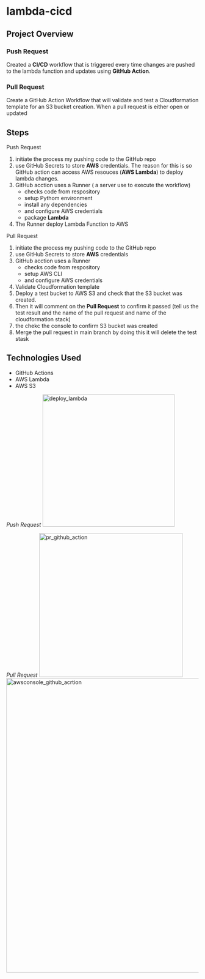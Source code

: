 # lambda-cicd

## Project Overview

### Push Request
Created a  **CI/CD** workflow that is triggered every time changes are pushed to the lambda function 
and updates using **GitHub Action**.

### Pull Request
Create a GitHub Action Workflow that will validate and test a Cloudformation template for an S3 bucket creation.
When a pull request is either open or updated 

## Steps

Push Request
1. initiate the process my pushing code to the GitHub repo
2. use GitHub Secrets to store **AWS** credentials. The reason for this is so GitHub action can access AWS resouces (**AWS Lambda**) to deploy lambda changes.
3. GitHub acction uses a Runner ( a server use to execute the workflow)
     - checks code from respository
     - setup Pythom environment
     - install any dependencies
     - and configure AWS credentials
     - package **Lambda**
4. The Runner deploy Lambda Function to AWS

Pull Request
1. initiate the process my pushing code to the GitHub repo
2. use GitHub Secrets to store **AWS** credentials
3. GitHub acction uses a Runner 
     - checks code from respository
     - setup AWS CLI
     - and configure AWS credentials
5. Validate Cloudformation template
6. Deploy a test bucket to AWS S3 and check that the S3 bucket was created.
7. Then it will comment on the **Pull Request** to confirm it passed (tell us the test result and the name of the pull request and name of the  cloudformation stack)
8. the chekc the console to confirm S3 bucket was created
9. Merge the pull request in main branch by doing this it will delete the test stask

## Technologies Used
- GitHub Actions
- AWS Lambda
- AWS S3

_Push Request_
<img width="346" alt="deploy_lambda" src="https://github.com/user-attachments/assets/cc0330c6-c707-40ca-90a3-3159a68164bc">

_Pull Request_
<img width="376" alt="pr_github_action" src="https://github.com/user-attachments/assets/a3696ea1-91d8-45c2-adb0-5d15e41d4250">
<img width="770" alt="awsconsole_github_acrtion" src="https://github.com/user-attachments/assets/3a728cc4-1b60-4413-a892-8abf24a3bf95">

